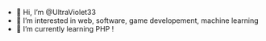 - 👋 Hi, I’m @UltraViolet33 
- 👀 I’m interested in web, software, game developement, machine learning 
- 🌱 I’m currently learning PHP !

